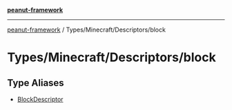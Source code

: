 [**peanut-framework**](../../../../README.md)

***

[peanut-framework](../../../../modules.md) / Types/Minecraft/Descriptors/block

# Types/Minecraft/Descriptors/block

## Type Aliases

- [BlockDescriptor](type-aliases/BlockDescriptor.md)
